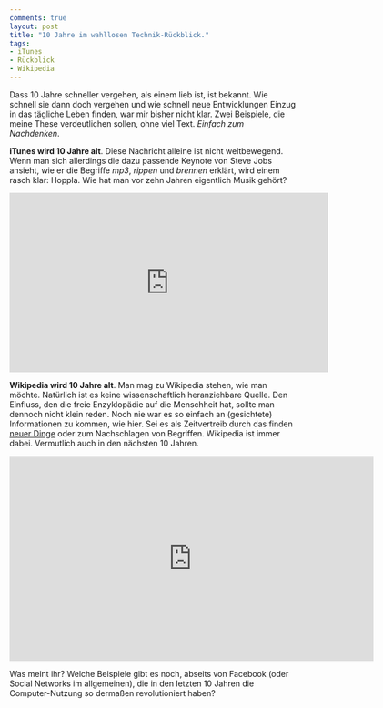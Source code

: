 ```yaml
---
comments: true
layout: post
title: "10 Jahre im wahllosen Technik-Rückblick."
tags:
- iTunes
- Rückblick
- Wikipedia
---
```

Dass 10 Jahre schneller vergehen, als einem lieb ist, ist bekannt. Wie schnell sie dann doch vergehen und wie schnell neue Entwicklungen Einzug in das tägliche Leben finden, war mir bisher nicht klar. Zwei Beispiele, die meine These verdeutlichen sollen, ohne viel Text. <em>Einfach zum Nachdenken</em>.

<strong>iTunes wird 10 Jahre alt</strong>. Diese Nachricht alleine ist nicht weltbewegend. Wenn man sich allerdings die dazu passende Keynote von Steve Jobs ansieht, wie er die Begriffe <em>mp3</em>, <em>rippen</em> und <em>brennen</em> erklärt, wird einem rasch klar: Hoppla. Wie hat man vor zehn Jahren eigentlich Musik gehört?

<iframe width="560" height="315" src="http://www.youtube.com/embed/IF_c5KSK0-A" frameborder="0"> </iframe>

<strong>Wikipedia wird 10 Jahre alt</strong>. Man mag zu Wikipedia stehen, wie man möchte. Natürlich ist es keine wissenschaftlich heranziehbare Quelle. Den Einfluss, den die freie Enzyklopädie auf die Menschheit hat, sollte man dennoch nicht klein reden. Noch nie war es so einfach an (gesichtete) Informationen zu kommen, wie hier. Sei es als Zeitvertreib durch das finden <a href="http://de.wikipedia.org/wiki/Spezial:Zuf%C3%A4llige_Seite">neuer Dinge</a> oder zum Nachschlagen von Begriffen. Wikipedia ist immer dabei. Vermutlich auch in den nächsten 10 Jahren.

<iframe src="http://player.vimeo.com/video/18057095?byline=0&amp;portrait=0" width="640" height="360" frameborder="0"> </iframe>

Was meint ihr? Welche Beispiele gibt es noch, abseits von Facebook (oder Social Networks im allgemeinen), die in den letzten 10 Jahren die Computer-Nutzung so dermaßen revolutioniert haben?


